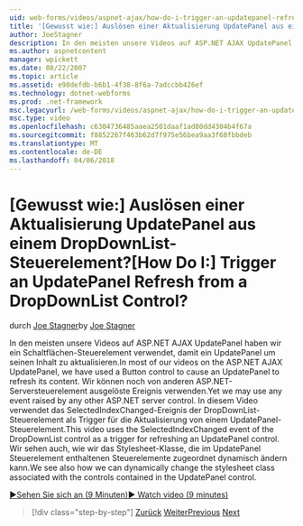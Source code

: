 ```yaml
---
uid: web-forms/videos/aspnet-ajax/how-do-i-trigger-an-updatepanel-refresh-from-a-dropdownlist-control
title: '[Gewusst wie:] Auslösen einer Aktualisierung UpdatePanel aus einem DropDownList-Steuerelement? | Microsoft-Dokumentation'
author: JoeStagner
description: In den meisten unsere Videos auf ASP.NET AJAX UpdatePanel haben wir ein Schaltflächen-Steuerelement verwendet, damit ein UpdatePanel um seinen Inhalt zu aktualisieren. Wir können noch jedes Ereignis verwenden, um...
ms.author: aspnetcontent
manager: wpickett
ms.date: 08/22/2007
ms.topic: article
ms.assetid: e90defdb-b6b1-4f38-8f6a-7adccbb426ef
ms.technology: dotnet-webforms
ms.prod: .net-framework
msc.legacyurl: /web-forms/videos/aspnet-ajax/how-do-i-trigger-an-updatepanel-refresh-from-a-dropdownlist-control
msc.type: video
ms.openlocfilehash: c6304736485aaea2501daaf1ad80dd4304b4f67a
ms.sourcegitcommit: f8852267f463b62d7f975e56bea9aa3f68fbbdeb
ms.translationtype: MT
ms.contentlocale: de-DE
ms.lasthandoff: 04/06/2018
---
```

<a name="how-do-i-trigger-an-updatepanel-refresh-from-a-dropdownlist-control"></a><span data-ttu-id="7cf31-105">[Gewusst wie:] Auslösen einer Aktualisierung UpdatePanel aus einem DropDownList-Steuerelement?</span><span class="sxs-lookup"><span data-stu-id="7cf31-105">[How Do I:] Trigger an UpdatePanel Refresh from a DropDownList Control?</span></span>
====================
<span data-ttu-id="7cf31-106">durch [Joe Stagner](https://github.com/JoeStagner)</span><span class="sxs-lookup"><span data-stu-id="7cf31-106">by [Joe Stagner](https://github.com/JoeStagner)</span></span>

<span data-ttu-id="7cf31-107">In den meisten unsere Videos auf ASP.NET AJAX UpdatePanel haben wir ein Schaltflächen-Steuerelement verwendet, damit ein UpdatePanel um seinen Inhalt zu aktualisieren.</span><span class="sxs-lookup"><span data-stu-id="7cf31-107">In most of our videos on the ASP.NET AJAX UpdatePanel, we have used a Button control to cause an UpdatePanel to refresh its content.</span></span> <span data-ttu-id="7cf31-108">Wir können noch von anderen ASP.NET-Serversteuerelement ausgelöste Ereignis verwenden.</span><span class="sxs-lookup"><span data-stu-id="7cf31-108">Yet we may use any event raised by any other ASP.NET server control.</span></span> <span data-ttu-id="7cf31-109">In diesem Video verwendet das SelectedIndexChanged-Ereignis der DropDownList-Steuerelement als Trigger für die Aktualisierung von einem UpdatePanel-Steuerelement.</span><span class="sxs-lookup"><span data-stu-id="7cf31-109">This video uses the SelectedIndexChanged event of the DropDownList control as a trigger for refreshing an UpdatePanel control.</span></span> <span data-ttu-id="7cf31-110">Wir sehen auch, wie wir das Stylesheet-Klasse, die im UpdatePanel Steuerelement enthaltenen Steuerelemente zugeordnet dynamisch ändern kann.</span><span class="sxs-lookup"><span data-stu-id="7cf31-110">We see also how we can dynamically change the stylesheet class associated with the controls contained in the UpdatePanel control.</span></span>

[<span data-ttu-id="7cf31-111">&#9654;Sehen Sie sich an (9 Minuten)</span><span class="sxs-lookup"><span data-stu-id="7cf31-111">&#9654; Watch video (9 minutes)</span></span>](https://channel9.msdn.com/Blogs/ASP-NET-Site-Videos/how-do-i-trigger-an-updatepanel-refresh-from-a-dropdownlist-control)

> [!div class="step-by-step"]
> <span data-ttu-id="7cf31-112">[Zurück](how-do-i-implement-the-persistent-communications-pattern-using-web-services.md)
> [Weiter](how-do-i-create-an-aspnet-ajax-extender-from-scratch.md)</span><span class="sxs-lookup"><span data-stu-id="7cf31-112">[Previous](how-do-i-implement-the-persistent-communications-pattern-using-web-services.md)
[Next](how-do-i-create-an-aspnet-ajax-extender-from-scratch.md)</span></span>
